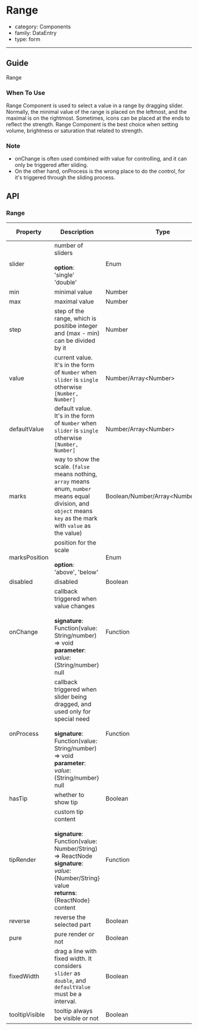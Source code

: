 # Range

-   category: Components
-   family: DataEntry
-   type: form

---

## Guide

Range

### When To Use

Range Component is used to select a value in a range by dragging slider. Normally, the minimal value of the range is placed on the leftmost, and the maximal is on the rightmost. Sometimes, icons can be placed at the ends to reflect the strength. Range Component is the best choice when setting volume, brightness or saturation that related to strength.

### Note

-   onChange is often used combined with value for controlling, and it can only be triggered after sliding.
-   On the other hand, onProcess is the wrong place to do the control, for it's triggered through the sliding process.

## API

### Range

| Property            | Description                                                                                                                                                                          | Type                                     | Default Value               |
| ------------- | --------------------------------------------------------------------------------------------------------------------------------------------------------------------------- | -------------------------------------- | -------------- |
| slider        | number of sliders<br><br>**option**:<br>'single'<br>'double'                                                                                                                       | Enum                                   | 'single'       |
| min           | minimal value                                                                                                                                                                         | Number                                 | 0              |
| max           | maximal value                                                                                                                                                                         | Number                                 | 100            |
| step          | step of the range, which is positibe integer and (max - min) can be divided by it                                                                                                                                       | Number                                 | 1              |
| value         | current value. It's in the form of `Number` when `slider` is `single` otherwise `[Number, Number]`                                                                   | Number/Array&lt;Number>                | -              |
| defaultValue  | default value. It's in the form of `Number` when `slider` is `single` otherwise `[Number, Number]`                                                                                         | Number/Array&lt;Number>                | -              |
| marks         | way to show the scale. (`false` means nothing, `array` means enum, `number` means equal division, and `object` means `key` as the mark with `value` as the value)                                                                                        | Boolean/Number/Array&lt;Number>/Object | false          |
| marksPosition | position for the scale<br><br>**option**:<br>'above', 'below'                                                                                                        | Enum                                   | 'above'        |
| disabled      | disabled                                                                                                                                                         | Boolean                                | false          |
| onChange      | callback triggered when value changes<br><br>**signature**:<br>Function(value: String/number) => void<br>**parameter**:<br>_value_: {String/number} null | Function                               | func.noop      |
| onProcess     | callback triggered when slider being dragged, and used only for special need<br><br>**signature**:<br>Function(value: String/number) => void<br>**parameter**:<br>_value_: {String/number} null                    | Function                               | func.noop      |
| hasTip        | whether to show tip                                                                                                                                                               | Boolean                                | true           |
| tipRender     | custom tip content<br><br>**signature**:<br>Function(value: Number/String) => ReactNode<br>**signature**:<br>_value_: {Number/String} value<br>**returns**:<br>{ReactNode} content<br>                     | Function                               | value => value |
| reverse       | reverse the selected part                                                                                                                                                                       | Boolean                                | false          |
| pure          | pure render or not                                                                                                                                                             | Boolean                                | false          |
| fixedWidth    | drag a line with fixed width. It considers `slider` as `double`, and `defaultValue` must be a interval.                                                                                                                                                                 | Boolean                                | false          |
| tooltipVisible| tooltip always be visible or not                                                                                                                                                              | Boolean                                | false          |
